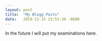 ```yaml
---
layout: post
title:  "My Blogg Posts"
date:   2019-11-15 23:51:30 -0600
---
```

In the future I will put my examinations here.